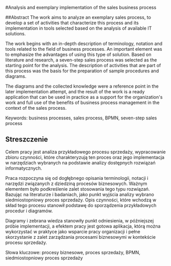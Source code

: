 #Analysis and exemplary implementation of the sales business process 

##Abstract
The work aims to analyze an exemplary sales process, to develop a set of activities that characterize this process and its implementation in tools selected based on the analysis of available IT solutions.

The work begins with an in-depth description of terminology, notation and tools related to the field of business processes. An important element was to emphasize the advantages of using this type of solution. Based on literature and research, a seven-step sales process was selected as the starting point for the analysis. The description of activities that are part of this process was the basis for the preparation of sample procedures and diagrams.

The diagrams and the collected knowledge were a reference point in the later implementation attempt, and the result of the work is a ready application that can be used in practice as a support for the organization's work and full use of the benefits of business process management in the context of the sales process.

Keywords: business processes, sales process, BPMN, seven-step sales process

## Streszczenie
Celem pracy jest analiza przykładowego procesu sprzedaży, wypracowanie zbioru czynności, które charakteryzują ten proces oraz jego implementacja w narzędziach wybranych na podstawie analizy dostępnych rozwiązań informatycznych. 

Praca rozpoczyna się od dogłębnego opisania terminologii, notacji i narzędzi związanych z dziedziną procesów biznesowych. Ważnym elementem było podkreślenie zalet stosowania tego typu rozwiązań. Bazując na literaturze i badaniach, jako punkt wyjścia analizy wybrano siedmiostopniowy proces sprzedaży. Opis czynności, które wchodzą w skład tego procesu stanowił podstawę do sporządzenia przykładowych procedur i diagramów.

Diagramy i zebrana wiedza stanowiły punkt odniesienia, w późniejszej próbie implementacji, a efektem pracy jest gotowa aplikacja, którą można wykorzystać w praktyce jako wsparcie pracy organizacji i pełne skorzystanie z zalet zarządzania procesami biznesowymi w kontekście procesu sprzedaży.

Słowa kluczowe: procesy biznesowe, proces sprzedaży, BPMN, siedmiostopniowy proces sprzedaży
